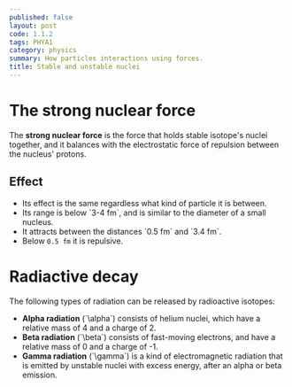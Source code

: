 ```yaml
---
published: false
layout: post
code: 1.1.2
tags: PHYA1
category: physics
summary: How particles interactions using forces.
title: Stable and unstable nuclei
---
```


# The strong nuclear force
The **strong nuclear force** is the force that holds stable isotope's nuclei together, and it balances with the electrostatic force of repulsion between the nucleus' protons.

## Effect

+ Its effect is the same regardless what kind of particle it is between.
+ Its range is below \`3-4 fm\`, and is similar to the diameter of a small nucleus.
+ It attracts between the distances \`0.5 fm\` and \`3.4 fm\`.
+ Below `0.5 fm` it is repulsive.

# Radiactive decay

The following types of radiation can be released by radioactive isotopes:

+ **Alpha radiation** (\`\alpha\`) consists of helium nuclei, which have a relative mass of 4 and a charge of 2.
+ **Beta radiation** (\`\beta\`) consists of fast-moving electrons, and have a relative mass of 0 and a charge of -1.
+ **Gamma radiation** (\`\gamma\`) is a kind of electromagnetic radiation that is emitted by unstable nuclei with excess energy, after an alpha or beta emission.